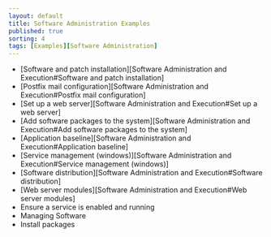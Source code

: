 ```yaml
---
layout: default
title: Software Administration Examples 
published: true
sorting: 4
tags: [Examples][Software Administration]
---
```


* [Software and patch installation][Software Administration and Execution#Software and patch installation]
* [Postfix mail configuration][Software Administration and Execution#Postfix mail configuration]
* [Set up a web server][Software Administration and Execution#Set up a web server]
* [Add software packages to the system][Software Administration and Execution#Add software packages to the system]
* [Application baseline][Software Administration and Execution#Application baseline]
* [Service management (windows)][Software Administration and Execution#Service management (windows)]
* [Software distribution][Software Administration and Execution#Software distribution]
* [Web server modules][Software Administration and Execution#Web server modules]
* Ensure a service is enabled and running
* Managing Software
* Install packages